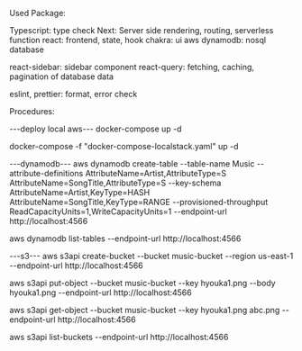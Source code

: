 Used Package:

Typescript: type check
Next: Server side rendering, routing, serverless function
react: frontend, state, hook
chakra: ui
aws dynamodb: nosql database

react-sidebar: sidebar component
react-query: fetching, caching, pagination of database data

eslint, prettier: format, error check

Procedures:

---deploy local aws---
docker-compose up -d

docker-compose -f "docker-compose-localstack.yaml" up -d

---dynamodb---
aws dynamodb create-table --table-name Music --attribute-definitions AttributeName=Artist,AttributeType=S AttributeName=SongTitle,AttributeType=S --key-schema AttributeName=Artist,KeyType=HASH AttributeName=SongTitle,KeyType=RANGE --provisioned-throughput ReadCapacityUnits=1,WriteCapacityUnits=1  --endpoint-url http://localhost:4566

aws dynamodb list-tables --endpoint-url http://localhost:4566

---s3---
aws s3api create-bucket --bucket music-bucket --region us-east-1  --endpoint-url http://localhost:4566

aws s3api put-object --bucket music-bucket --key hyouka1.png --body hyouka1.png --endpoint-url http://localhost:4566

aws s3api get-object --bucket music-bucket --key hyouka1.png abc.png --endpoint-url http://localhost:4566

aws s3api list-buckets --endpoint-url http://localhost:4566